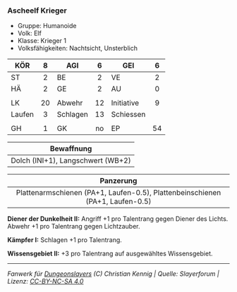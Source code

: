 ### Ascheelf Krieger

- Gruppe: Humanoide
- Volk: Elf
- Klasse: Krieger 1
- Volksfähigkeiten: Nachtsicht, Unsterblich

| KÖR    |  8  | AGI      |  6  | GEI        |  6  |
| ------ | :-: | -------- | :-: | ---------- | :-: |
| ST     |  2  | BE       |  2  | VE         |  2  |
| HÄ     |  2  | GE       |  2  | AU         |  0  |
|        |     |          |     |            |     |
| LK     | 20  | Abwehr   | 12  | Initiative |  9  |
| Laufen |  3  | Schlagen | 13  | Schiessen  |     |
|        |     |          |     |            |     |
| GH     |  1  | GK       | no  | EP         | 54  |

|            Bewaffnung             |
| :-------------------------------: |
| Dolch (INI+1), Langschwert (WB+2) |

|                                   Panzerung                                   |
| :---------------------------------------------------------------------------: |
| Plattenarmschienen (PA+1, Laufen-0.5), Plattenbeinschienen (PA+1, Laufen-0.5) |

**Diener der Dunkelheit II:** Angriff +1 pro Talentrang gegen Diener des Lichts. Abwehr +1 pro Talentrang gegen Lichtzauber.

**Kämpfer I:** Schlagen +1 pro Talentrang.

**Wissensgebiet II:** +3 pro Talentrang auf ausgewähltes Wissensgebiet.

---

_Fanwerk für [Dungeonslayers](https://www.dungeonslayers.net/) (C) Christian Kennig | Quelle: Slayerforum | Lizenz: [CC-BY-NC-SA 4.0](https://creativecommons.org/licenses/by-nc-sa/4.0/deed.de)_
